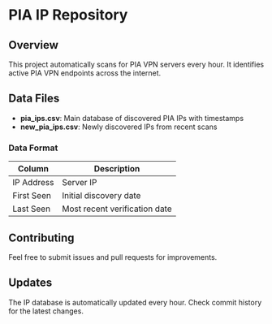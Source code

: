# PIA IP Repository


## Overview

This project automatically scans for PIA VPN servers every hour. It identifies active PIA VPN endpoints across the internet.


## Data Files

- **pia_ips.csv**: Main database of discovered PIA IPs with timestamps
- **new_pia_ips.csv**: Newly discovered IPs from recent scans


### Data Format

| Column | Description |
|--------|-------------|
| IP Address | Server IP |
| First Seen | Initial discovery date |
| Last Seen | Most recent verification date |


## Contributing

Feel free to submit issues and pull requests for improvements.

## Updates

The IP database is automatically updated every hour. Check commit history for the latest changes.
